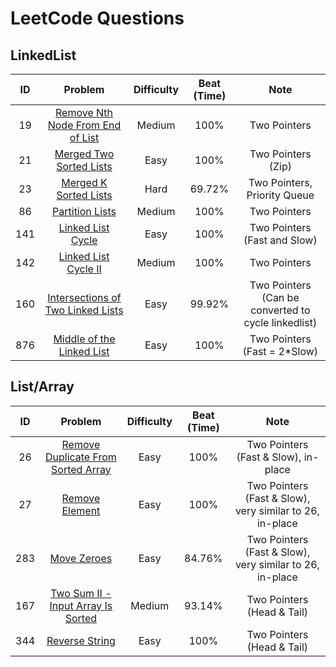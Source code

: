 # LeetCode Questions

## LinkedList
| ID  |                                  Problem                                   | Difficulty | Beat (Time) |                        Note                         |
|:---:|:--------------------------------------------------------------------------:|:----------:|:-----------:|:---------------------------------------------------:|
| 19  |  [Remove Nth Node From End of List](src/RemoveNthNodeFromEndOfList.java)   |   Medium   |    100%     |                    Two Pointers                     |
| 21  |          [Merged Two Sorted Lists](src/MergeTwoSortedLists.java)           |    Easy    |    100%     |                 Two Pointers (Zip)                  |
| 23  |            [Merged K Sorted Lists](src/MergeKSortedLists.java)             |    Hard    |   69.72%    |            Two Pointers, Priority Queue             |
| 86  |                 [Partition Lists](src/PartitionList.java)                  |   Medium   |    100%     |                    Two Pointers                     |
| 141 |               [Linked List Cycle](src/LinkedListCycle.java)                |    Easy    |    100%     |            Two Pointers (Fast and Slow)             |
| 142 |             [Linked List Cycle II](src/LinkedListCycleII.java)             |   Medium   |    100%     |                    Two Pointers                     |
| 160 | [Intersections of Two Linked Lists](src/IntersectionOfTwoLinkedLists.java) |    Easy    |   99.92%    | Two Pointers (Can be converted to cycle linkedlist) |
| 876 |        [Middle of the Linked List](src/MiddleOfTheLinkedList.java)         |    Easy    |    100%     |            Two Pointers (Fast = 2*Slow)             |

## List/Array
| ID  |                                    Problem                                    | Difficulty | Beat (Time) |                           Note                           |
|:---:|:-----------------------------------------------------------------------------:|:----------:|:-----------:|:--------------------------------------------------------:|
| 26  | [Remove Duplicate From Sorted Array](src/RemoveDuplicateFromSortedArray.java) |    Easy    |    100%     |           Two Pointers (Fast & Slow), in-place           |
| 27  |                   [Remove Element](src/RemoveElement.java)                    |    Easy    |    100%     | Two Pointers (Fast & Slow), very similar to 26, in-place |
| 283 |                      [Move Zeroes](src/MoveZeroes.java)                       |    Easy    |   84.76%    | Two Pointers (Fast & Slow), very similar to 26, in-place |
| 167 |            [Two Sum II - Input Array Is Sorted](src/TwoSumII.java)            |   Medium   |   93.14%    |                Two Pointers (Head & Tail)                |
| 344 |                   [Reverse String](src/ReverseString.java)                    |    Easy    |    100%     |                Two Pointers (Head & Tail)                |